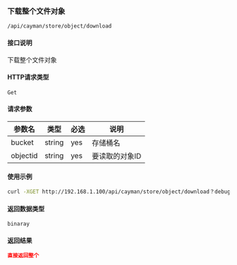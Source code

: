 ### 下载整个文件对象
`/api/cayman/store/object/download`

#### 接口说明
下载整个文件对象

#### HTTP请求类型
`Get`

#### 请求参数
|参数名|类型|必选|说明|
|--|--|--|--|
|bucket|string|yes|存储桶名|
|objectid|string|yes|要读取的对象ID|

#### 使用示例
```sh
curl -XGET http://192.168.1.100/api/cayman/store/object/download？debug=true&bucket=bucket-z&objectid=directory1/a.txt
```

#### 返回数据类型
`binaray`

#### 返回结果
```json
直接返回整个
```

